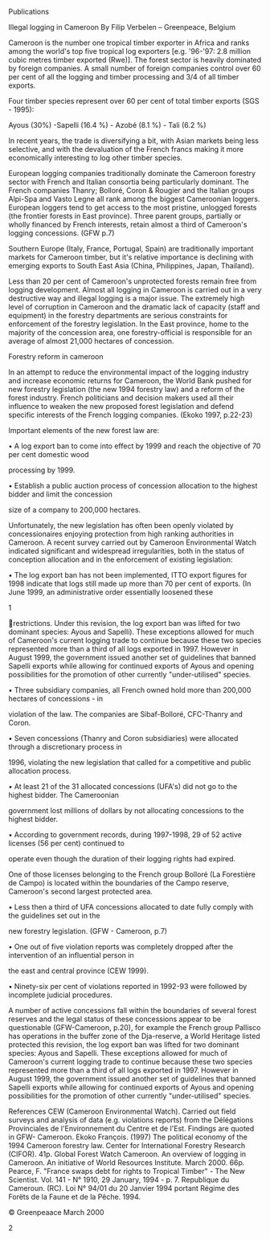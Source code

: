 Publications

Illegal logging in Cameroon
By Filip Verbelen – Greenpeace, Belgium

Cameroon is the number one tropical timber exporter in Africa and ranks among the world's top five tropical log
exporters [e.g. '96-'97: 2.8 million cubic metres timber exported (Rwe)]. The forest sector is heavily dominated by
foreign companies. A small number of foreign companies control over 60 per cent of all the logging and timber
processing and 3/4 of all timber exports.

Four timber species represent over 60 per cent of total timber exports (SGS - 1995):

Ayous (30%) -Sapelli (16.4 %) - Azobé (8.1 %) - Tali (6.2 %)

In recent years, the trade is diversifying a bit, with Asian markets being less selective, and with the devaluation
of the French francs making it more economically interesting to log other timber species.

European logging companies traditionally dominate the Cameroon forestry sector with French and Italian
consortia being particularly dominant. The French companies Thanry; Bolloré, Coron & Rougier and the Italian
groups Alpi-Spa and Vasto Legne all rank among the biggest Cameroonian loggers. European loggers tend to
get access to the most pristine, unlogged forests (the frontier forests in East province). Three parent groups,
partially or wholly financed by French interests, retain almost a third of Cameroon's logging concessions. (GFW
p.7)

Southern Europe (Italy, France, Portugal, Spain) are traditionally important markets for Cameroon timber, but it's
relative importance is declining with emerging exports to South East Asia (China, Philippines, Japan, Thailand).

Less than 20 per cent of Cameroon's unprotected forests remain free from logging development. Almost all
logging in Cameroon is carried out in a very destructive way and illegal logging is a major issue. The extremely
high level of corruption in Cameroon and the dramatic lack of capacity (staff and equipment) in the forestry
departments are serious constraints for enforcement of the forestry legislation. In the East province, home to the
majority of the concession area, one forestry-official is responsible for an average of almost 21,000 hectares of
concession.

Forestry reform in cameroon

In an attempt to reduce the environmental impact of the logging industry and increase economic returns for
Cameroon, the World Bank pushed for new forestry legislation (the new 1994 forestry law) and a reform of the
forest industry. French politicians and decision makers used all their influence to weaken the new proposed
forest legislation and defend specific interests of the French logging companies. (Ekoko 1997, p.22-23)

Important elements of the new forest law are:

•  A log export ban to come into effect by 1999 and reach the objective of 70 per cent domestic wood

processing by 1999.

•  Establish a public auction process of concession allocation to the highest bidder and limit the concession

size of a company to 200,000 hectares.

Unfortunately, the new legislation has often been openly violated by concessionaires enjoying protection from
high ranking authorities in Cameroon. A recent survey carried out by Cameroon Environmental Watch indicated
significant and widespread irregularities, both in the status of conception allocation and in the enforcement of
existing legislation:

•  The log export ban has not been implemented, ITTO export figures for 1998 indicate that logs still made
up more than 70 per cent of exports. (In June 1999, an administrative order essentially loosened these

1

restrictions. Under this revision, the log export ban was lifted for two dominant species: Ayous and
Sapelli). These exceptions allowed for much of Cameroon's current logging trade to continue because
these two species represented more than a third of all logs exported in 1997. However in August 1999,
the government issued another set of guidelines that banned Sapelli exports while allowing for continued
exports of Ayous and opening possibilities for the promotion of other currently "under-utilised" species.

•  Three subsidiary companies, all French owned hold more than 200,000 hectares of concessions - in

violation of the law. The companies are Sibaf-Bolloré, CFC-Thanry and Coron.

•  Seven concessions (Thanry and Coron subsidiaries) were allocated through a discretionary process in

1996, violating the new legislation that called for a competitive and public allocation process.

•  At least 21 of the 31 allocated concessions (UFA's) did not go to the highest bidder. The Cameroonian

government lost millions of dollars by not allocating concessions to the highest bidder.

•  According to government records, during 1997-1998, 29 of 52 active licenses (56 per cent) continued to

operate even though the duration of their logging rights had expired.

One of those licenses belonging to the French group Bolloré (La Forestière de Campo) is located within the
boundaries of the Campo reserve, Cameroon's second largest protected area.

•  Less then a third of UFA concessions allocated to date fully comply with the guidelines set out in the

new forestry legislation. (GFW - Cameroon, p.7)

•  One out of five violation reports was completely dropped after the intervention of an influential person in

the east and central province (CEW 1999).

•  Ninety-six per cent of violations reported in 1992-93 were followed by incomplete judicial procedures.

A number of active concessions fall within the boundaries of several forest reserves and the legal status of these
concessions appear to be questionable (GFW-Cameroon, p.20), for example the French group Pallisco has
operations in the buffer zone of the Dja-reserve, a World Heritage listed protected this revision, the log export
ban was lifted for two dominant species: Ayous and Sapelli. These exceptions allowed for much of Cameroon's
current logging trade to continue because these two species represented more than a third of all logs exported in
1997. However in August 1999, the government issued another set of guidelines that banned Sapelli exports
while allowing for continued exports of Ayous and opening possibilities for the promotion of other currently
"under-utilised" species.

References
CEW (Cameroon Environmental Watch). Carried out field surveys and analysis of data (e.g. violations reports)
from the Délégations Provinciales de l'Environnement du Centre et de l'Est. Findings are quoted in GFW-
Cameroon.
Ekoko François. (1997) The political economy of the 1994 Cameroon forestry law. Center for International
Forestry Research (CIFOR). 41p.
Global Forest Watch Cameroon. An overview of logging in Cameroon. An initiative of World Resources Institute.
March 2000. 66p.
Pearce, F. "France swaps debt for rights to Tropical Timber" - The New Scientist. Vol. 141 - N° 1910, 29
January, 1994 - p. 7.
Republique du Cameroun. (RC). Loi N° 94/01 du 20 Janvier 1994 portant Régime des Forëts de la Faune et de
la Pêche. 1994.

© Greenpeaace March 2000

2

